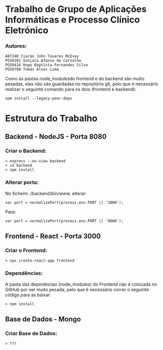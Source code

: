 # Trabalho de Grupo de Aplicações Informáticas e Processo Clínico Eletrónico

### Autores:
```
A87240 Ciarán John Tavares McEvoy
PG50392 Gonçalo Afonso de Carvalho
PG50416 Hugo Baptista Fernandes Silva
PG50788 Tomás Alves Lima
```

Como as pastas node_modulesdo frontend e do backend são muito pesadas, elas não são guardadas no repositório git, pelo que é necessário realizar o seguinte comando para os dois (frontend e backend):
```
npm install --legacy-peer-deps
```

# Estrutura do Trabalho
## Backend - NodeJS - Porta 8080
### Criar o Backend:
```
> express --no-view backend
> cd backend
> npm install
```
### Alterar porta:
No ficheiro ./backend/bin/www, alterar:
```
var port = normalizePort(process.env.PORT || '3000');
```
Para:
```
var port = normalizePort(process.env.PORT || '8080');
```
## Frontend - React - Porta 3000
### Criar o Frontend:
```
> npx create-react-app frontend
```
### Dependências:
A pasta das depenências (node_modules) do Frontend não é colocada no GitHub por ser muito pesada, pelo que é necessário correr o seguinte código para as baixar:
```
> npm install
```
## Base de Dados - Mongo
### Criar Base de Dados:
```
> ???
```